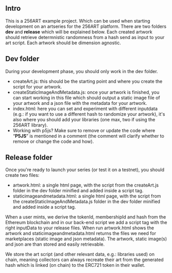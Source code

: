 ## Intro

This is a 256ART example project. Which can be used when starting development on an artseries for the 256ART platform. There are two folders **dev** and **release** which will be explained below. Each created artwork should retrieve determnistic randomness from a hash send as input to your art script. Each artwork should be dimension agnostic.

## Dev folder

During your development phase, you should only work in the dev folder.

- createArt.js: this should be the starting point and where you create the script for your artwork.
- createStaticImageAndMetadata.js: once your artwork is finished, you can start working in this file which should output a static image file of your artwork and a json file with the metadata for your artwork.
- index.html: here you can set and experiment with different inputdata (e.g.: if you want to use a different hash to randomize your artwork), it's also where you should add your libraries (one max, two if using the 256ART library).
- Working with p5js? Make sure to remove or update the code where “**P5JS**” is mentioned in a comment (the comment will clarify whether to remove or change the code and how).

## Release folder

Once you're ready to launch your series (or test it on a testnet), you should create two files:

- artwork.html: a single html page, with the script from the createArt.js folder in the dev folder minified and added inside a script tag.
- staticimageandmetadata.html: a single html page, with the script from the createStaticImageAndMetadata.js folder in the dev folder minified and added inside a script tag.

When a user mints, we derive the tokenId, membershipId and hash from the Ethereum blockchain and in our back-end script we add a script tag with the right inputData to your release files. When run artwork.html shows the artwork and staticimageandmetadata.html returns the files we need for marketplaces (static image and json metadata). The artwork, static image(s) and json are than stored and easily retrievable.

We store the art script (and other relevant data, e.g.: libraries used) on chain, meaning collectors can always recreate their art from the generated hash which is linked (on chain) to the ERC721 token in their wallet.
